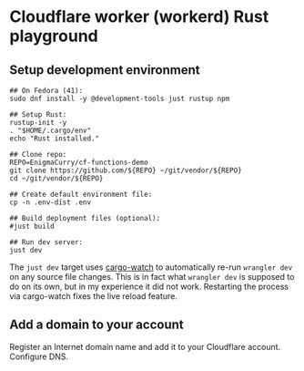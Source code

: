 # Cloudflare worker (workerd) Rust playground

## Setup development environment

```
## On Fedora (41):
sudo dnf install -y @development-tools just rustup npm

## Setup Rust:
rustup-init -y
. "$HOME/.cargo/env"
echo "Rust installed."

## Clone repo:
REPO=EnigmaCurry/cf-functions-demo
git clone https://github.com/${REPO} ~/git/vendor/${REPO}
cd ~/git/vendor/${REPO}

## Create default environment file:
cp -n .env-dist .env

## Build deployment files (optional):
#just build

## Run dev server:
just dev
```

The `just dev` target uses
[cargo-watch](https://github.com/watchexec/cargo-watch) to
automatically re-run `wrangler dev` on any source file changes. This
is in fact what `wrangler dev` is supposed to do on its own, but in my
experience it did not work. Restarting the process via cargo-watch
fixes the live reload feature.

## Add a domain to your account

Register an Internet domain name and add it to your Cloudflare
account. Configure DNS.


